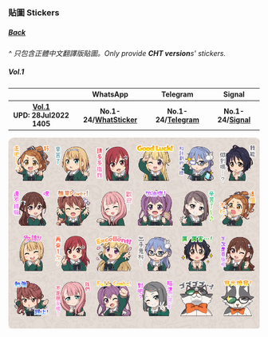 ### 貼圖 Stickers
##### [Back](../HostsCreation.md)

<i>^ 只包含正體中文翻譯版貼圖。Only provide **CHT version**s' stickers.</i>

##### Vol.1

<table>
 <tr>
 <th></th>
 <th>WhatsApp</th>
 <th>Telegram</th>
 <th>Signal</th>
 </tr>
 <tr>
 <th><a target="_blank" rel="noopener noreferrer" href="Vol1.html">Vol.1</a><br>UPD: 28Jul2022 1405</th>
 <th>No.1-24/<a target="_blank" rel="noopener noreferrer" href="https://whatsticker.online/p/335685MXmUWmK/HK/zh">WhatSticker</a></th>
 <th>No.1-24/<a target="_blank" rel="noopener noreferrer" href="https://t.me/addstickers/sticker227_1">Telegram</a></th>
 <th>No.1-24/<a target="_blank" rel="noopener noreferrer" href="https://signal.art/addstickers/#pack_id=37d34e2173424796c0eaf35c34301f87&pack_key=eb581a8e31adcca4177852e19711807c8daf4d553d15f7699fe7597dc42b12db">Signal</a></th>
 </tr>
</table>

<img src="../../../Img/Stickers_Demo.png" width="vw">